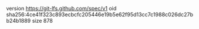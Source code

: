 version https://git-lfs.github.com/spec/v1
oid sha256:4ce41f323c893ecbcfc205446e19b5e62f95d13cc7c1988c026dc27bb24b1889
size 878
